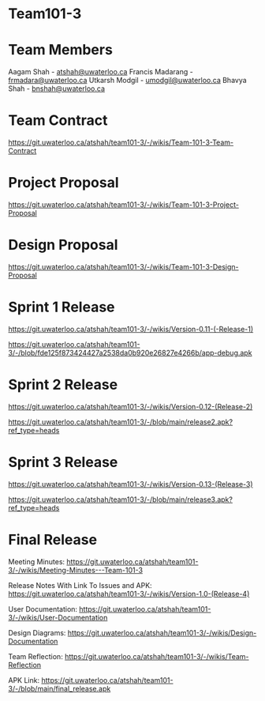 # Team101-3

# Team Members
Aagam Shah - atshah@uwaterloo.ca
Francis Madarang - frmadara@uwaterloo.ca
Utkarsh Modgil - umodgil@uwaterloo.ca
Bhavya Shah - bnshah@uwaterloo.ca

# Team Contract
https://git.uwaterloo.ca/atshah/team101-3/-/wikis/Team-101-3-Team-Contract 

# Project Proposal
https://git.uwaterloo.ca/atshah/team101-3/-/wikis/Team-101-3-Project-Proposal 

# Design Proposal
https://git.uwaterloo.ca/atshah/team101-3/-/wikis/Team-101-3-Design-Proposal 

# Sprint 1 Release
https://git.uwaterloo.ca/atshah/team101-3/-/wikis/Version-0.11-(-Release-1) 

https://git.uwaterloo.ca/atshah/team101-3/-/blob/fde125f873424427a2538da0b920e26827e4266b/app-debug.apk

# Sprint 2 Release
https://git.uwaterloo.ca/atshah/team101-3/-/wikis/Version-0.12-(Release-2)

https://git.uwaterloo.ca/atshah/team101-3/-/blob/main/release2.apk?ref_type=heads

# Sprint 3 Release
https://git.uwaterloo.ca/atshah/team101-3/-/wikis/Version-0.13-(Release-3)

https://git.uwaterloo.ca/atshah/team101-3/-/blob/main/release3.apk?ref_type=heads

# Final Release

Meeting Minutes: 
https://git.uwaterloo.ca/atshah/team101-3/-/wikis/Meeting-Minutes---Team-101-3 

Release Notes With Link To Issues and APK: 
https://git.uwaterloo.ca/atshah/team101-3/-/wikis/Version-1.0-(Release-4) 

User Documentation: 
https://git.uwaterloo.ca/atshah/team101-3/-/wikis/User-Documentation 

Design Diagrams: 
https://git.uwaterloo.ca/atshah/team101-3/-/wikis/Design-Documentation 

Team Reflection: 
https://git.uwaterloo.ca/atshah/team101-3/-/wikis/Team-Reflection 

APK Link: 
https://git.uwaterloo.ca/atshah/team101-3/-/blob/main/final_release.apk
